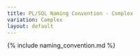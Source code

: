 ```yaml
---
title: PL/SQL Naming Convention - Complex
variation: Complex
layout: default
---
```

{% include naming_convention.md %}
